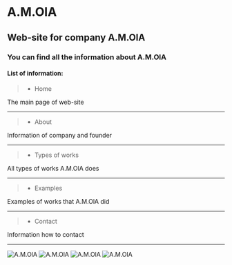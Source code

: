 # A.M.OlA

## Web-site for company A.M.OlA

### You can find all the information about A.M.OlA

#### List of information:
> * Home 

The main page of web-site
____

> * About

Information of company and founder
___
> * Types of works

All types of works A.M.OlA does
___
> * Examples

Examples of works that A.M.OlA did
___
> * Contact

Information how to contact
___

![A.M.OlA](https://cdn0.iconfinder.com/data/icons/free-construction-tools/113/CONSTRUCTION_TOOL_TOOLS_WORK_HAMMER_PAINT_BUILDING-05-128.png "A.M.OlA")
![A.M.OlA](https://cdn0.iconfinder.com/data/icons/free-construction-tools/113/CONSTRUCTION_TOOL_TOOLS_WORK_HAMMER_PAINT_BUILDING-10-128.png "A.M.OlA")
![A.M.OlA](https://cdn0.iconfinder.com/data/icons/free-construction-tools/113/CONSTRUCTION_TOOL_TOOLS_WORK_HAMMER_PAINT_BUILDING-09-128.png "A.M.OlA")
![A.M.OlA](https://cdn0.iconfinder.com/data/icons/free-construction-tools/113/CONSTRUCTION_TOOL_TOOLS_WORK_HAMMER_PAINT_BUILDING-02-128.png "A.M.OlA")